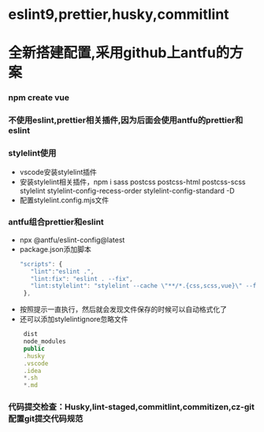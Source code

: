# eslint9,prettier,husky,commitlint
# 全新搭建配置,采用github上antfu的方案
  ### npm create vue
  ### 不使用eslint,prettier相关插件,因为后面会使用antfu的prettier和eslint
  ### stylelint使用
   - vscode安装stylelint插件
   - 安装stylelint相关插件，npm i sass postcss postcss-html postcss-scss stylelint stylelint-config-recess-order stylelint-config-standard -D
   - 配置stylelint.config.mjs文件
  ### antfu组合prettier和eslint
   - npx @antfu/eslint-config@latest
   - package.json添加脚本
     ```js
     "scripts": {
        "lint":"eslint .",
        "lint:fix": "eslint . --fix",
        "lint:stylelint": "stylelint --cache \"**/*.{css,scss,vue}\" --fix",
      },
     ```
   - 按照提示一直执行，然后就会发现文件保存的时候可以自动格式化了
   - 还可以添加stylelintignore忽略文件
     ```js
      dist
      node_modules
      public
      .husky
      .vscode
      .idea
      *.sh
      *.md
     ```
  ### 代码提交检查：Husky,lint-staged,commitlint,commitizen,cz-git配置git提交代码规范